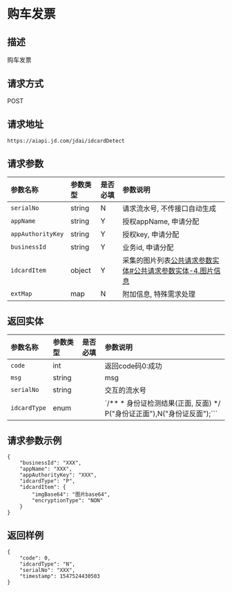 # 购车发票


## 描述
购车发票

## 请求方式

POST

## 请求地址

```apl
https://aiapi.jd.com/jdai/idcardDetect
```

## 请求参数

| 参数名称          | 参数类型 | 是否必填 | 参数说明                                                     |
| :---------------- | :------- | :------- | :----------------------------------------------------------- |
| `serialNo`        | string   | N        | 请求流水号, 不传接口自动生成                                 |
| `appName`         | string   | Y        | 授权appName, 申请分配                                        |
| `appAuthorityKey` | string   | Y        | 授权key, 申请分配                                            |
| `businessId`      | string   | Y        | 业务id, 申请分配                                             |
| `idcardItem`      | object   | Y        | 采集的图片列表[公共请求参数实体#公共请求参数实体-4.图片信息](https://cf.jd.com/pages/viewpage.action?pageId=138528176#id-公共请求参数实体-公共请求参数实体-4.图片信息) |
| `extMap`          | map      | N        | 附加信息, 特殊需求处理                                       |





## 返回实体

| 参数名称     | 参数类型 | 是否必填 | 参数说明                                                     |
| :----------- | :------- | :------- | :----------------------------------------------------------- |
| `code`       | int      |          | 返回code码0:成功                                             |
| `msg`        | string   |          | msg                                                          |
| `serialNo`   | string   |          | 交互的流水号                                                 |
| `idcardType` | enum     |          | `/** * 身份证检测结果(正面, 反面) */`` ``P("身份证正面"),N("身份证反面");``` |



## 请求参数示例

```
{
	"businessId": "XXX",
	"appName": "XXX",
	"appAuthorityKey": "XXX",
	"idcardType": "P",
	"idcardItem": {
		"imgBase64": "图片base64",
		"encryptionType": "NON"
	}
}
```



## 返回样例

```
{
	"code": 0,
	"idcardType": "N",
	"serialNo": "XXX",
	"timestamp": 1547524430503
}
```

